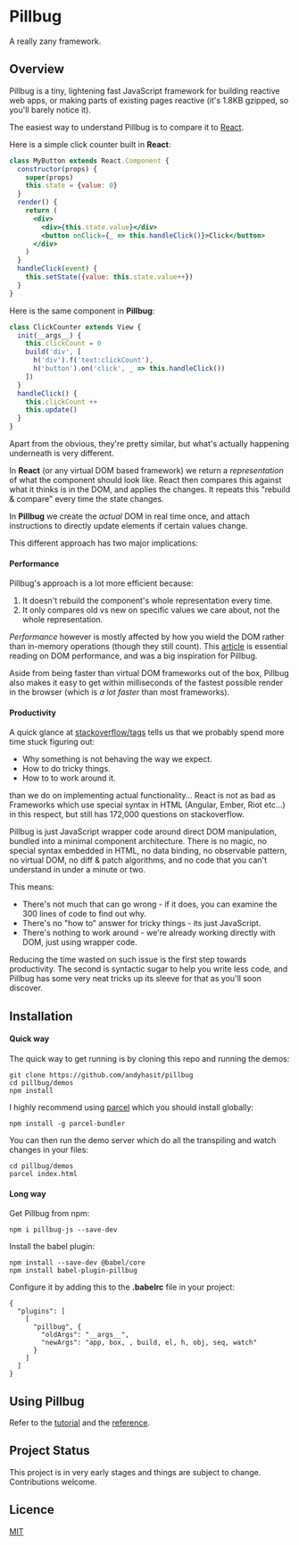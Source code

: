 # Pillbug

A really zany framework.

## Overview

Pillbug is a tiny, lightening fast JavaScript framework for building reactive web apps, or making parts of existing pages reactive (it's 1.8KB gzipped, so you'll barely notice it).

The easiest way to understand Pillbug is to compare it to [React](https://reactjs.org/). 

Here is a simple click counter built in **React**:

```jsx
class MyButton extends React.Component {
  constructor(props) {
    super(props)
    this.state = {value: 0}
  }
  render() {
    return (
      <div>
        <div>{this.state.value}</div>
        <button onClick={_ => this.handleClick()}>Click</button>
      </div>
    )
  }
  handleClick(event) {
    this.setState({value: this.state.value++})
  }
}
```

Here is the same component in **Pillbug**:

```javascript
class ClickCounter extends View {
  init(__args__) {
    this.clickCount = 0
    build('div', [
      h('div').f('text:clickCount'),
      h('button').on('click', _ => this.handleClick())
    ])
  }
  handleClick() {
    this.clickCount ++
    this.update()
  }
}
```

Apart from the obvious, they're pretty similar, but what's actually happening underneath is very different.

In **React** (or any virtual DOM based framework) we return a *representation* of what the component should look like. React then compares this against what it thinks is in the DOM, and applies the changes. It repeats this "rebuild & compare" every time the state changes.

In **Pillbug** we create the *actual* DOM in real time once, and attach instructions to directly update elements if certain values change.

This different approach has two major implications:

#### Performance

Pillbug's approach is a lot more efficient because:

1. It doesn't rebuild the component's whole representation every time.
2. It only compares old vs new on specific values we care about, not the whole representation.

*Performance* however is mostly affected by how you wield the DOM rather than in-memory operations (though they still count). This [article](https://codeburst.io/taming-huge-collections-of-dom-nodes-bebafdba332) is essential reading on DOM performance, and was a big inspiration for Pillbug.

Aside from being faster than virtual DOM frameworks out of the box, Pillbug also makes it easy to get within milliseconds of the fastest possible render in the browser (which is *a lot faster* than most frameworks).

#### Productivity

A quick glance at [stackoverflow/tags](https://stackoverflow.com/tags?) tells us that we probably spend more time stuck figuring out:

- Why something is not behaving the way we expect.
- How to do tricky things.
- How to to work around it.

than we do on implementing actual functionality... React is not as bad as Frameworks which use special syntax in HTML (Angular, Ember, Riot etc...) in this respect, but still has 172,000 questions on stackoverflow.

Pillbug is just JavaScript wrapper code around direct DOM manipulation, bundled into a minimal component architecture. There is no magic, no special syntax embedded in HTML, no data binding, no observable pattern, no virtual DOM, no diff & patch algorithms, and no code that you can't understand in under a minute or two.

This means:

- There's not much that can go wrong - if it does, you can examine the 300 lines of code to find out why.
- There's no "how to" answer for tricky things - its just JavaScript.
- There's nothing to work around - we're already working directly with DOM, just using wrapper code.

Reducing the time wasted on such issue is the first step towards productivity. The second is syntactic sugar to help you write less code, and Pillbug has some very neat tricks up its sleeve for that as you'll soon discover.

## Installation

#### Quick way

The quick way to get running is by cloning this repo and running the demos:

```
git clone https://github.com/andyhasit/pillbug
cd pillbug/demos
npm install
```

I highly recommend using [parcel](https://parceljs.org/) which you should install globally:

```
npm install -g parcel-bundler
```

You can then run the demo server which do all the transpiling and watch changes in your files:

```
cd pillbug/demos
parcel index.html
```

#### Long way

Get Pillbug from npm:

```
npm i pillbug-js --save-dev
```

Install the babel plugin:

```
npm install --save-dev @babel/core
npm install babel-plugin-pillbug
```

Configure it by adding this to the **.babelrc** file in your project:

```
{
  "plugins": [
    [
      "pillbug", {
        "oldArgs": "__args__",
        "newArgs": "app, box, , build, el, h, obj, seq, watch"
      }
    ]
  ]
}
```

## Using Pillbug

Refer to the [tutorial](./Tutorial.md) and the [reference](./Reference.md).

## Project Status

This project is in very early stages and things are subject to change. Contributions welcome.

## Licence

[MIT](https://opensource.org/licenses/MIT)


